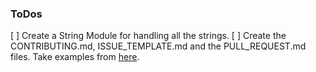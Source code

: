 ### ToDos

[ ] Create a String Module for handling all the strings.
[ ] Create the CONTRIBUTING.md, ISSUE_TEMPLATE.md and the PULL_REQUEST.md files. Take examples from [here](https://github.com/wagtail/wagtail/issues/5560).